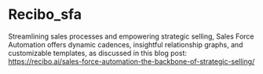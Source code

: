 # Recibo_sfa
Streamlining sales processes and empowering strategic selling, Sales Force Automation offers dynamic cadences, insightful relationship graphs, and customizable templates, as discussed in this blog post: https://recibo.ai/sales-force-automation-the-backbone-of-strategic-selling/

